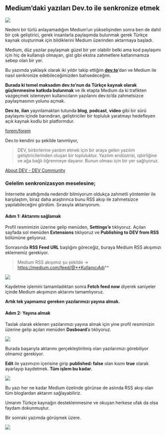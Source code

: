 ## Medium’daki yazıları Dev.to ile senkronize etmek

![](https://cdn.hashnode.com/res/hashnode/image/upload/v1647980503849/wXIlYL8fu.jpeg)

Nedeni bir türlü anlayamadığım Medium’un yükselişinden sonra ben de dahil bir çok geliştirici, gerek insanlarla paylaşımda bulunmak gerek Türkçe kaynak oluşturmak için bildiklerini Medium üzerinden aktarmaya başladı.

Medium, düz yazılar paylaşmak güzel bir yer olabilir belki ama kod paylaşımı için hiç de kullanışlı olmayan, gist gibi ekstra zahmetlere katlanmamıza sebep olan bir yer.

Bu yazımda yaklaşık olarak iki yıldır takip ettiğim [**dev.to**](https://dev.to/)’dan ve Medium ile nasıl senkronize edebileceğimizden bahsedeceğim.

**Burada ki temel maksadım dev.to’nun da Türkçe kaynak olarak güçlenmesine katkıda bulunmak** ve ilk etapta Medium da ki trafikten vazgeçmek istemeyen kullanıcıların yazılarını dev.to’da zahmetsizce paylaşmasının yolunu açmak.

**Dev.to**, **ilan** yayınlamaktan tutunda **blog**, **podcast**, **video** gibi bir sürü paylaşımı içinde barındıran, geliştiriciler bir topluluk yaratmayı hedefleyen açık kaynak kodlu bir platformdur.

[forem/forem](https://github.com/forem/forem)

Dev.to kendini şu şekilde tanımlıyor,

> DEV, birbirlerine yardım etmek için bir araya gelen yazılım geliştiricilerinden oluşan bir topluluktur. Yazılım endüstrisi, işbirliğine ve ağa bağlı öğrenmeye dayanır. Bunun olması için bir yer sağlıyoruz.

[About DEV - DEV Community](https://dev.to/about)

### Gelelim senkronizasyon meselesine;

İnternette arattığımda nedendir bilmiyorum oldukça zahmetli yöntemler ile karşılaştım, biraz daha araştırınca bunu RSS akışı ile zahmetsizce yapılabileceğini gördüm. Sırasıyla aktarıyorum.

#### **Adım 1: Aktarımı sağlamak**

Profil resmimizin üzerine gelip menüden, **Settings’e** tıklıyoruz. Açılan sayfada sol menüden **Extensions** tıklıyoruz ve **Publishing to DEV from RSS** bölümüne geliyoruz.

Sonrasında **RSS Feed URL** başlığını göreceğiz, buraya Medium RSS akışımızı eklememiz gerekiyor.

> Medium RSS akışımız şu şekilde -> https://medium.com/feed/@**KullanıcıAdı**

![](https://cdn.hashnode.com/res/hashnode/image/upload/v1647980504965/N9d_kE3xu.png)

Kaydetme işlemini tamamladıktan sonra **Fetch feed now** diyerek saniyeler içinde Medium akışımızın aktarımı tamamlıyoruz.

**Artık tek yapmamız gereken yazılarımızı yayına almak.**

#### Adım 2: Yayına almak

Taslak olarak eklenen yazılarımızı yayına almak için yine profil resmimizin üzerine gelip açılan menüden **Dasboard**’a tıklıyoruz.

![](https://cdn.hashnode.com/res/hashnode/image/upload/v1647980506203/heho88Hqs.png)

Burada başarıyla aktarımı gerçekleştirilmiş olan yazılarımızı görebiliyor olmamız gerekiyor.

**Edit** ile yazımızın içerisine girip **published: false** olan kısmı **true** olarak ayarlayıp kaydetmek. **Tüm işlem bu kadar.**

![](https://cdn.hashnode.com/res/hashnode/image/upload/v1647980507914/E1Hc_e413.png)

Bu yazı her ne kadar Medium özelinde görünse de aslında RSS akışı olan tüm bloglardan aktarım sağlayabiliriz.

Umarım Türkçe kaynağın desteklenmesine ve okuyan herkese ufak da olsa faydam dokunmuştur.

Bir sonraki yazımda görüşmek üzere.

![](https://cdn.hashnode.com/res/hashnode/image/upload/v1647980509418/B7J3rEJhu.gif)